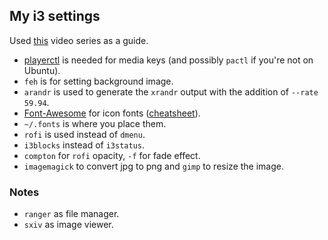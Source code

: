 ## My i3 settings
Used [this](https://www.youtube.com/playlist?list=PL5ze0DjYv5DbCv9vNEzFmP6sU7ZmkGzcf) video series as a guide.

* [playerctl](https://github.com/acrisci/playerctl) is needed for media keys (and possibly `pactl` if you're not on Ubuntu).
* `feh` is for setting background image.
* `arandr` is used to generate the `xrandr` output with the addition of `--rate 59.94`.
* [Font-Awesome](https://github.com/FortAwesome/Font-Awesome) for icon fonts ([cheatsheet](https://fontawesome.com/cheatsheet)).
* `~/.fonts` is where you place them.
* `rofi` is used instead of `dmenu`.
* `i3blocks` instead of `i3status`.
* `compton` for `rofi` opacity, `-f` for fade effect.
* `imagemagick` to convert jpg to png and `gimp` to resize the image.

### Notes
* `ranger` as file manager.
* `sxiv` as image viewer.
